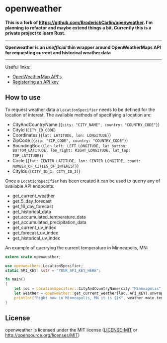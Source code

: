 # openweather

**This is a fork of https://github.com/BroderickCarlin/openweather. I'm planning to refactor and maybe extend things a bit. Currently this is a private project to learn Rust.**

---

**Openweather is an *unofficial* thin wrapper around OpenWeatherMaps API for requesting current and historical weather data**

---

Useful links:
- [OpenWeatherMap API's](https://openweathermap.org/api)
- [Registering an API key](https://openweathermap.org/appid)

## How to use

To request weather data a `LocationSpecifier` needs to be defined for the location of interest. The available methods of specifiying a location are:
- CityAndCountryName (`{city: "CITY_NAME", country: "COUNTRY_CODE"}`)
- CityId (`CITY_ID_CODE`)
- Coordinates (`{lat: LATITUDE, lon: LONGITUDE}`)
- ZipCode (`{zip: "ZIP_CODE", country: "COUNTRY_CODE"}`)
- BoundingBox (`{lon_left: LEFT_LONGITUDE, lat_bottom: BOTTOM_LATITUDE, lon_right: RIGHT_LONGITUDE, lat_top: TOP_LATITUDE}`)
- Circle (`{lat: CENTER_LATITUDE, lon: CENTER_LONGITDE, count: NUMBER_OF_CITIES_OF_INTEREST}`)
- CityIds (`[CITY_ID_1, CITY_ID_2]`)

Once a `LocationSpecifier` has been created it can be used to querry any of available API endpoints: 
- get_current_weather
- get_5_day_forecast
- get_16_day_forecast
- get_historical_data
- get_accumulated_temperature_data
- get_accumulated_precipitation_data
- get_current_uv_index
- get_forecast_uv_index
- get_historical_uv_index

An example of querrying the current temperature in Minneapolis, MN:
```rust
extern crate openweather;

use openweather::LocationSpecifier;
static API_KEY: &str = "YOUR_API_KEY_HERE";

fn main() 
{
    let loc = LocationSpecifier::CityAndCountryName{city:"Minneapolis", country:"USA"};
    let weather = openweather::get_current_weather(loc, API_KEY).unwrap();
    println!("Right now in Minneapolis, MN it is {}K", weather.main.temp);
}
```

## License

openweather is licensed under the MIT license ([LICENSE-MIT](LICENSE-MIT) or http://opensource.org/licenses/MIT)
